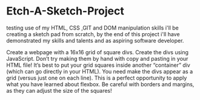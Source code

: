 # Etch-A-Sketch-Project
testing use of my HTML, CSS ,GIT and DOM manipulation skills i'll be creating a sketch pad from scratch, by the end of this project i'll have demonstrated my skills and talents and as aspiring software developer.

Create a webpage with a 16x16 grid of square divs.
Create the divs using JavaScript. Don’t try making them by hand with copy and pasting in your HTML file!
It’s best to put your grid squares inside another “container” div (which can go directly in your HTML).
You need make the divs appear as a grid (versus just one on each line). This is a perfect opportunity to apply what you have learned about flexbox.
Be careful with borders and margins, as they can adjust the size of the squares!